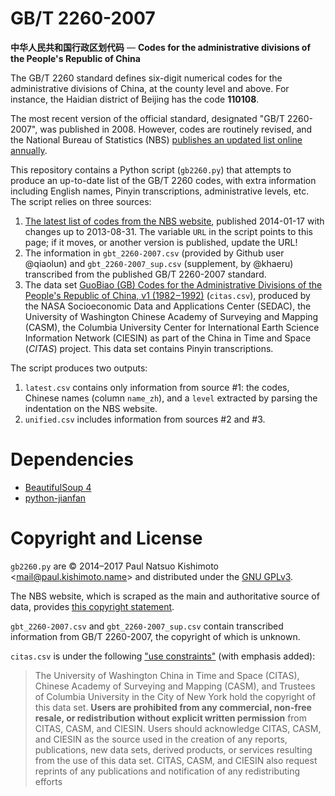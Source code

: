# GB/T 2260-2007
**中华人民共和国行政区划代码** —
**Codes for the administrative divisions of the People's Republic of China**

The GB/T 2260 standard defines six-digit numerical codes for the administrative
divisions of China, at the county level and above. For instance, the Haidian
district of Beijing has the code **110108**.

The most recent version of the official standard, designated "GB/T 2260-2007",
was published in 2008. However, codes are routinely revised, and the National
Bureau of Statistics (NBS) [publishes an updated list online annually][1].

This repository contains a Python script (`gb2260.py`) that attempts to produce
an up-to-date list of the GB/T 2260 codes, with extra information including
English names, Pinyin transcriptions, administrative levels, etc. The script
relies on three sources:

1. [The latest list of codes from the NBS website][2], published 2014-01-17
   with changes up to 2013-08-31. The variable `URL` in the script points to
   this page; if it moves, or another version is published, update the URL!
1. The information in `gbt_2260-2007.csv` (provided by Github user @qiaolun)
   and `gbt_2260-2007_sup.csv` (supplement, by @khaeru) transcribed from the
   published GB/T 2260-2007 standard.
1. The data set [GuoBiao (GB) Codes for the Administrative Divisions of the
   People's Republic of China, v1 (1982 – 1992)][1] (`citas.csv`), produced by
   the NASA Socioeconomic Data and Applications Center (SEDAC), the University
   of Washington Chinese Academy of Surveying and Mapping (CASM), the Columbia
   University Center for International Earth Science Information Network
   (CIESIN) as part of the China in Time and Space (*CITAS*) project. This data
   set contains Pinyin transcriptions.

The script produces two outputs:

1. `latest.csv` contains only information from source #1: the codes, Chinese
   names (column `name_zh`), and a `level` extracted by parsing the indentation
   on the NBS website.
1. `unified.csv` includes information from sources #2 and #3.

Dependencies
============

- [BeautifulSoup 4](http://www.crummy.com/software/BeautifulSoup/)
- [python-jianfan](https://code.google.com/p/python-jianfan/)

Copyright and License
=====================

`gb2260.py` are © 2014–2017 Paul Natsuo Kishimoto <<mail@paul.kishimoto.name>>
and distributed under the [GNU GPLv3][4].

The NBS website, which is scraped as the main and authoritative source of data,
provides [this copyright statement][5].

`gbt_2260-2007.csv` and `gbt_2260-2007_sup.csv` contain transcribed information
from GB/T 2260-2007, the copyright of which is unknown.

`citas.csv` is under the following ["use constraints"][6] (with emphasis
added):

>The University of Washington China in Time and Space (CITAS), Chinese Academy
of Surveying and Mapping (CASM), and Trustees of Columbia University in the
City of New York hold the copyright of this data set. **Users are prohibited
from any commercial, non-free resale, or redistribution without explicit
written permission** from CITAS, CASM, and CIESIN. Users should acknowledge
CITAS, CASM, and CIESIN as the source used in the creation of any reports,
publications, new data sets, derived products, or services resulting from the
use of this data set. CITAS, CASM, and CIESIN also request reprints of any
publications and notification of any redistributing efforts

[1]: http://www.stats.gov.cn/tjsj/tjbz/xzqhdm/
[2]: http://www.stats.gov.cn/tjsj/tjbz/xzqhdm/201401/t20140116_501070.html
[3]: http://sedac.ciesin.columbia.edu/data/set/cddc-china-guobiao-codes-admin-divisions
[4]: http://www.gnu.org/licenses/gpl.html
[5]: http://www.stats.gov.cn/english/nbs/200701/t20070104_59236.html
[6]: http://sedac.ciesin.columbia.edu/data/set/cddc-china-guobiao-codes-admin-divisions/metadata
